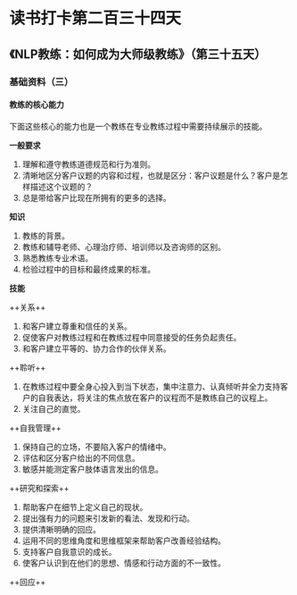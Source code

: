 读书打卡第二百三十四天
===

《NLP教练：如何成为大师级教练》（第三十五天）
---

### 基础资料（三）

#### 教练的核心能力

下面这些核心的能力也是一个教练在专业教练过程中需要持续展示的技能。

**一般要求**
1. 理解和遵守教练道德规范和行为准则。
2. 清晰地区分客户议题的内容和过程，也就是区分：客户议题是什么？客户是怎样描述这个议题的？
3. 总是带给客户比现在所拥有的更多的选择。

**知识**
1. 教练的背景。
2. 教练和辅导老师、心理治疗师、培训师以及咨询师的区别。
3. 熟悉教练专业术语。
4. 检验过程中的目标和最终成果的标准。

**技能**

++关系++
1. 和客户建立尊重和信任的关系。
2. 促使客户对教练过程和在教练过程中同意接受的任务负起责任。
3. 和客户建立平等的、协力合作的伙伴关系。

++聆听++
1. 在教练过程中要全身心投入到当下状态，集中注意力、认真倾听并全力支持客户的自我表达，将关注的焦点放在客户的议程而不是教练自己的议程上。
2. 关注自己的直觉。

++自我管理++
1. 保持自己的立场，不要陷入客户的情绪中。
2. 评估和区分客户给出的不同信息。
3. 敏感并能测定客户肢体语言发出的信息。

++研究和探索++
1. 帮助客户在细节上定义自己的现状。
2. 提出强有力的问题来引发新的看法、发现和行动。
3. 提供清晰明确的回应。
4. 运用不同的思维角度和思维框架来帮助客户改善经验结构。
5. 支持客户自我意识的成长。
6. 使客户认识到在他们的思想、情感和行动方面的不一致性。

++回应++